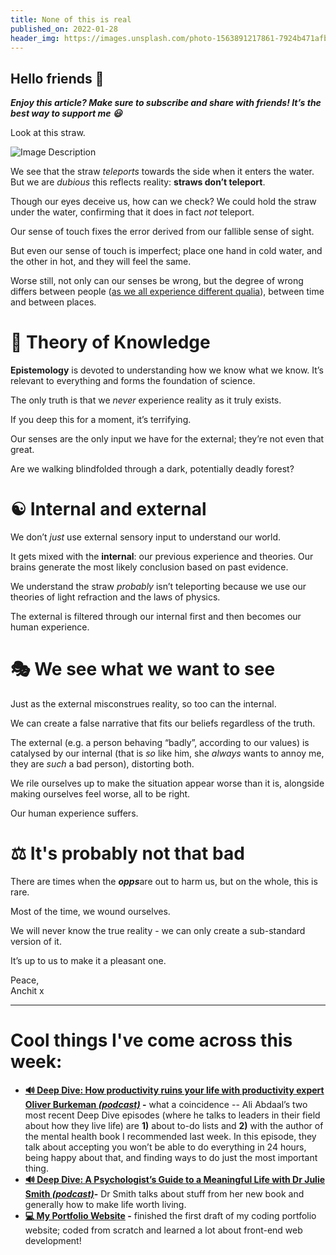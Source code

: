 ```yaml
---
title: None of this is real
published_on: 2022-01-28
header_img: https://images.unsplash.com/photo-1563891217861-7924b471afb3?crop=entropy&cs=tinysrgb&fit=max&fm=jpg&ixid=MnwxMTc3M3wwfDF8c2VhcmNofDl8fG1hdHJpeHxlbnwwfHx8fDE2NDMyMDcxMDk&ixlib=rb-1.2.1&q=80&w=2000
---
```


**Hello friends 💙**
-------------------

***Enjoy this article? Make sure to subscribe and share with friends! It’s the best way to support me 😃***

Look at this straw.


![Image Description](https://images.fineartamerica.com/images-medium-large-5/2-refraction-in-a-glass-of-water-science-photo-library.jpg )


We see that the straw *teleports* towards the side when it enters the water. But we are *dubious* this reflects reality: **straws don’t teleport**.

Though our eyes deceive us, how can we check? We could hold the straw under the water, confirming that it does in fact *not* teleport.

Our sense of touch fixes the error derived from our fallible sense of sight.

But even our sense of touch is imperfect; place one hand in cold water, and the other in hot, and they will feel the same.

Worse still, not only can our senses be wrong, but the degree of wrong differs between people ([as we all experience different qualia](__GHOST_URL__/4-considering-the-qualia-of-human-life/)), between time and between places.

📖 Theory of Knowledge
=====================

**Epistemology** is devoted to understanding how we know what we know. It’s relevant to everything and forms the foundation of science.

The only truth is that we *never* experience reality as it truly exists.

If you deep this for a moment, it’s terrifying.

Our senses are the only input we have for the external; they’re not even that great. 

Are we walking blindfolded through a dark, potentially deadly forest?

☯ Internal and external
=======================

We don’t *just* use external sensory input to understand our world.

It gets mixed with the **internal**: our previous experience and theories. Our brains generate the most likely conclusion based on past evidence.

We understand the straw *probably* isn’t teleporting because we use our theories of light refraction and the laws of physics.

The external is filtered through our internal first and then becomes our human experience.

🎭 We see what we want to see
============================

Just as the external misconstrues reality, so too can the internal.

We can create a false narrative that fits our beliefs regardless of the truth. 

The external (e.g. a person behaving “badly”, according to our values) is catalysed by our internal (that is *so* like him, she *always* wants to annoy me, they are *such* a bad person), distorting both.

We rile ourselves up to make the situation appear worse than it is, alongside making ourselves feel worse, all to be right.

Our human experience suffers.

⚖ It's probably not that bad
============================

There are times when the ***opps***are out to harm us, but on the whole, this is rare. 

Most of the time, we wound ourselves.

We will never know the true reality - we can only create a sub-standard version of it.

It’s up to us to make it a pleasant one.

Peace,  
Anchit x



---

Cool things I've come across this week:
=======================================

* **[🔊 Deep Dive: How productivity ruins your life with productivity expert Oliver Burkeman *(podcast)*](https://open.spotify.com/episode/7yCsfUppC0SMZPiVGnLAeQ?si=b5a4529c70774437) -** what a coincidence -- Ali Abdaal’s two most recent Deep Dive episodes (where he talks to leaders in their field about how they live life) are **1)** about to-do lists and **2)** with the author of the mental health book I recommended last week. In this episode, they talk about accepting you won’t be able to do everything in 24 hours, being happy about that, and finding ways to do just the most important thing.
* **[🔊 Deep Dive: A Psychologist’s Guide to a Meaningful Life with Dr Julie Smith *(podcast)*](https://open.spotify.com/episode/5zf3QjS60BofCEHHRe2RAs?si=47d9a6e8733249a9)-** Dr Smith talks about stuff from her new book and generally how to make life worth living.
* **[💻 My Portfolio Website](https://anchit.netlify.app/) -** finished the first draft of my coding portfolio website; coded from scratch and learned a lot about front-end web development!
